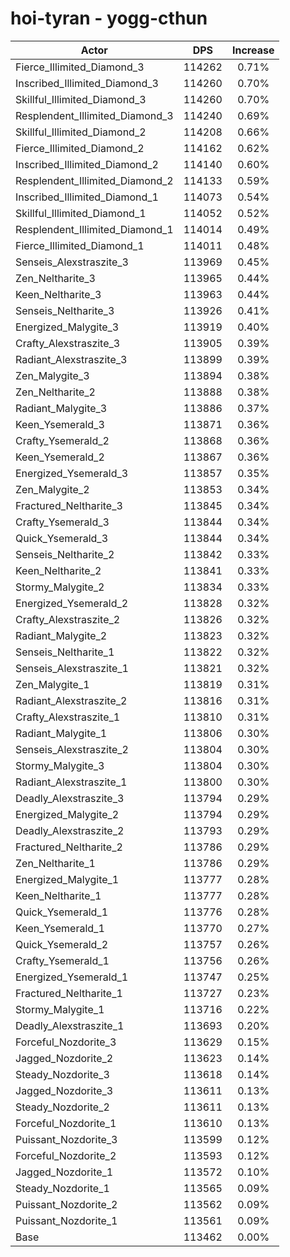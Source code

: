 # hoi-tyran - yogg-cthun
| Actor | DPS | Increase |
|---|:---:|:---:|
|Fierce_Illimited_Diamond_3|114262|0.71%|
|Inscribed_Illimited_Diamond_3|114260|0.70%|
|Skillful_Illimited_Diamond_3|114260|0.70%|
|Resplendent_Illimited_Diamond_3|114240|0.69%|
|Skillful_Illimited_Diamond_2|114208|0.66%|
|Fierce_Illimited_Diamond_2|114162|0.62%|
|Inscribed_Illimited_Diamond_2|114140|0.60%|
|Resplendent_Illimited_Diamond_2|114133|0.59%|
|Inscribed_Illimited_Diamond_1|114073|0.54%|
|Skillful_Illimited_Diamond_1|114052|0.52%|
|Resplendent_Illimited_Diamond_1|114014|0.49%|
|Fierce_Illimited_Diamond_1|114011|0.48%|
|Senseis_Alexstraszite_3|113969|0.45%|
|Zen_Neltharite_3|113965|0.44%|
|Keen_Neltharite_3|113963|0.44%|
|Senseis_Neltharite_3|113926|0.41%|
|Energized_Malygite_3|113919|0.40%|
|Crafty_Alexstraszite_3|113905|0.39%|
|Radiant_Alexstraszite_3|113899|0.39%|
|Zen_Malygite_3|113894|0.38%|
|Zen_Neltharite_2|113888|0.38%|
|Radiant_Malygite_3|113886|0.37%|
|Keen_Ysemerald_3|113871|0.36%|
|Crafty_Ysemerald_2|113868|0.36%|
|Keen_Ysemerald_2|113867|0.36%|
|Energized_Ysemerald_3|113857|0.35%|
|Zen_Malygite_2|113853|0.34%|
|Fractured_Neltharite_3|113845|0.34%|
|Crafty_Ysemerald_3|113844|0.34%|
|Quick_Ysemerald_3|113844|0.34%|
|Senseis_Neltharite_2|113842|0.33%|
|Keen_Neltharite_2|113841|0.33%|
|Stormy_Malygite_2|113834|0.33%|
|Energized_Ysemerald_2|113828|0.32%|
|Crafty_Alexstraszite_2|113826|0.32%|
|Radiant_Malygite_2|113823|0.32%|
|Senseis_Neltharite_1|113822|0.32%|
|Senseis_Alexstraszite_1|113821|0.32%|
|Zen_Malygite_1|113819|0.31%|
|Radiant_Alexstraszite_2|113816|0.31%|
|Crafty_Alexstraszite_1|113810|0.31%|
|Radiant_Malygite_1|113806|0.30%|
|Senseis_Alexstraszite_2|113804|0.30%|
|Stormy_Malygite_3|113804|0.30%|
|Radiant_Alexstraszite_1|113800|0.30%|
|Deadly_Alexstraszite_3|113794|0.29%|
|Energized_Malygite_2|113794|0.29%|
|Deadly_Alexstraszite_2|113793|0.29%|
|Fractured_Neltharite_2|113786|0.29%|
|Zen_Neltharite_1|113786|0.29%|
|Energized_Malygite_1|113777|0.28%|
|Keen_Neltharite_1|113777|0.28%|
|Quick_Ysemerald_1|113776|0.28%|
|Keen_Ysemerald_1|113770|0.27%|
|Quick_Ysemerald_2|113757|0.26%|
|Crafty_Ysemerald_1|113756|0.26%|
|Energized_Ysemerald_1|113747|0.25%|
|Fractured_Neltharite_1|113727|0.23%|
|Stormy_Malygite_1|113716|0.22%|
|Deadly_Alexstraszite_1|113693|0.20%|
|Forceful_Nozdorite_3|113629|0.15%|
|Jagged_Nozdorite_2|113623|0.14%|
|Steady_Nozdorite_3|113618|0.14%|
|Jagged_Nozdorite_3|113611|0.13%|
|Steady_Nozdorite_2|113611|0.13%|
|Forceful_Nozdorite_1|113610|0.13%|
|Puissant_Nozdorite_3|113599|0.12%|
|Forceful_Nozdorite_2|113593|0.12%|
|Jagged_Nozdorite_1|113572|0.10%|
|Steady_Nozdorite_1|113565|0.09%|
|Puissant_Nozdorite_2|113562|0.09%|
|Puissant_Nozdorite_1|113561|0.09%|
|Base|113462|0.00%|
